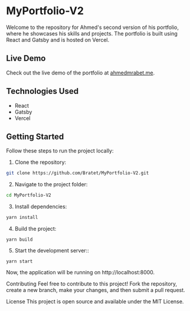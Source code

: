 # MyPortfolio-V2

Welcome to the repository for Ahmed's second version of his portfolio, where he showcases his skills and projects. The portfolio is built using React and Gatsby and is hosted on Vercel.

## Live Demo

Check out the live demo of the portfolio at [ahmedmrabet.me](http://ahmedmrabet.me).

## Technologies Used

- React
- Gatsby
- Vercel

## Getting Started

Follow these steps to run the project locally:

1. Clone the repository:
```bash
git clone https://github.com/Bratet/MyPortfolio-V2.git
```

2. Navigate to the project folder:
```bash
cd MyPortfolio-V2
```

3. Install dependencies:
```bash
yarn install
```

4. Build the project:
```
yarn build
```

5. Start the development server::
```
yarn start
```

Now, the application will be running on http://localhost:8000.

Contributing
Feel free to contribute to this project! Fork the repository, create a new branch, make your changes, and then submit a pull request.

License
This project is open source and available under the MIT License.
